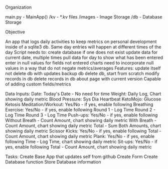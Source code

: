 Organization

main.py     - MainApp()
    /kv     - *.kv files
    /images - Image Storage
    /db     - Database Storage

Objective

An app that logs daily activities to keep metrics on personal development inside of a sqlite3 db.
Same day entries will happen at different times of the day
    Script needs to:
        create database if one does not exist
        update data for current date, multiple times
        pull data for day to show what has been entered
        enter in null values for fields not entered
        charts need to incorporate null values in a way that do not negate metrics/averages
Features:
    update itself
    not delete db with updates
    backup db
    delete db, start from scratch
    modify records in db
    delete records in db
    about page with current version
    Capable of adding custom fields/metrics

Data Inputs:
    Date: 
        Today's Date - No need for time
    Weight:
        Daily Log, Chart showing daily metric
    Blood Pressure:
        Sys
        Dia
        Heartbeat
    KetoMojo:
        Glucose
        Ketosis
    Meditation/Workout:
        Yes/No - if yes, enable following
        Breathing Exercise:
            Yes/No - if yes, enable following
            Round 1 - Log Time
            Round 2 - Log Time
            Round 3 - Log Time
        Push-ups:
            Yes/No - if yes, enable following
            Without Breath  - Count Amount, chart showing daily metric
            With Breath     - Count Amount, chart showing daily metric
            Total           - Sum Both Amounts, chart showing daily metric
        Scissor Kicks:
            Yes/No - if yes, enable following
            Total - Count Amount, chart showing daily metric
        Plank:
            Yes/No - if yes, enable following
            Time - Log Time, chart showing daily metric
        Sit-ups:
            Yes/No - if yes, enable following
            Total - Count Amount, chart showing daily metric

Tasks:
    Create Base App that updates self from github
    Create Form
    Create Database function
    Store Database information

